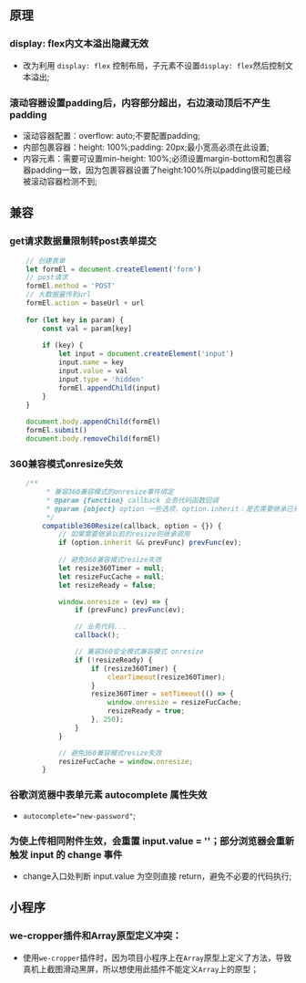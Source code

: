 ## 原理

### display: flex内文本溢出隐藏无效
- 改为利用 `display: flex` 控制布局，子元素不设置`display: flex`然后控制文本溢出;

### 滚动容器设置padding后，内容部分超出，右边滚动顶后不产生padding
- 滚动容器配置：overflow: auto;不要配置padding;
- 内部包裹容器：height: 100%;padding: 20px;最小宽高必须在此设置;
- 内容元素：需要可设置min-height: 100%;必须设置margin-bottom和包裹容器padding一致，因为包裹容器设置了height:100%所以padding很可能已经被滚动容器检测不到;


## 兼容

### get请求数据量限制转post表单提交
```js
	// 创建表单
	let formEl = document.createElement('form')
	// post请求
	formEl.method = 'POST'
	// 大数据量传到url
	formEl.action = baseUrl + url
	
    for (let key in param) {
		const val = param[key]
	
    	if (key) {
    		let input = document.createElement('input')
    		input.name = key
    		input.value = val
    		input.type = 'hidden'
    		formEl.appendChild(input)
    	}
	}
	
    document.body.appendChild(formEl)
    formEl.submit()
    document.body.removeChild(formEl)
```

### 360兼容模式onresize失效
```js
	/**
         * 兼容360兼容模式的onresize事件绑定
         * @param {function} callback 业务代码函数回调
		 * @param {object} option 一些选项，option.inherit：是否需要继承已有的onresize
         */
        compatible360Resize(callback, option = {}) {
            // 如果需要继承以前的resize则继承调用
			if (option.inherit && prevFunc) prevFunc(ev);
            
            // 避免360兼容模式resize失效
            let resize360Timer = null;
            let resizeFucCache = null;
            let resizeReady = false;

            window.onresize = (ev) => {
                if (prevFunc) prevFunc(ev);

                // 业务代码...
                callback();

                // 兼容360安全模式兼容模式 onresize
                if (!resizeReady) {
                    if (resize360Timer) {
                        clearTimeout(resize360Timer);
                    }
                    resize360Timer = setTimeout(() => {
                        window.onresize = resizeFucCache;
                        resizeReady = true;
                    }, 250);
                }
            }

            // 避免360兼容模式resize失效
            resizeFucCache = window.onresize;
        }
```

### 谷歌浏览器中表单元素 autocomplete 属性失效
- `autocomplete="new-password"`;

### 为使上传相同附件生效，会重置 input.value = ''；部分浏览器会重新触发 input 的 change 事件
- change入口处判断 input.value 为空则直接 return，避免不必要的代码执行;


## 小程序

### we-cropper插件和Array原型定义冲突：
- 使用`we-cropper`插件时，因为项目小程序上在`Array`原型上定义了方法，导致真机上截图滑动黑屏，所以想使用此插件不能定义`Array`上的原型；